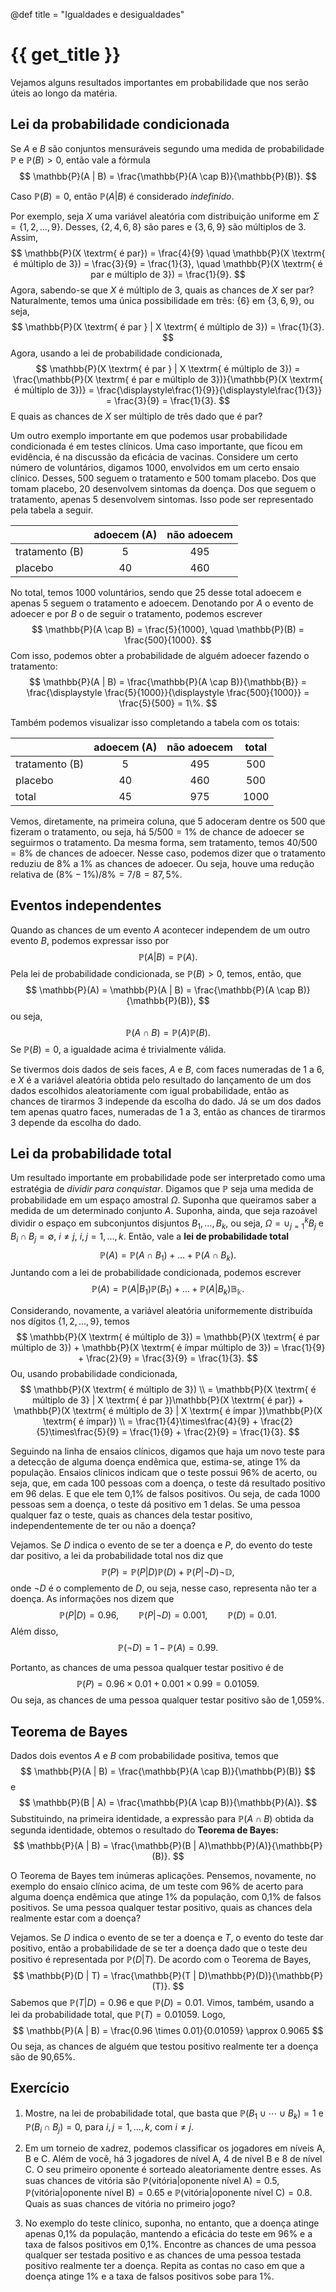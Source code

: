 @def title = "Igualdades e desigualdades"

# {{ get_title }}

Vejamos alguns resultados importantes em probabilidade que nos serão úteis ao longo da matéria.

## Lei da probabilidade condicionada

Se $A$ e $B$ são conjuntos mensuráveis segundo uma medida de probabilidade $\mathbb{P}$ e $\mathbb{P}(B) > 0$, então vale a fórmula
$$
\mathbb{P}(A | B) = \frac{\mathbb{P}(A \cap B)}{\mathbb{P}(B)}.
$$

Caso $\mathbb{P}(B) = 0$, então $\mathbb{P}(A | B)$ é considerado *indefinido*.

Por exemplo, seja $X$ uma variável aleatória com distribuição uniforme em $\Sigma = \{1, 2, \ldots, 9\}$. Desses, $\{2, 4, 6, 8\}$ são pares e $\{3, 6, 9\}$ são múltiplos de $3$. Assim,
$$
\mathbb{P}(X \textrm{ é par}) = \frac{4}{9} \quad \mathbb{P}(X \textrm{ é múltiplo de 3}) = \frac{3}{9} = \frac{1}{3}, \quad \mathbb{P}(X \textrm{ é par e múltiplo de 3}) = \frac{1}{9}.
$$
Agora, sabendo-se que $X$ é múltiplo de $3$, quais as chances de $X$ ser par? Naturalmente, temos uma única possibilidade em três: $\{6\}$ em $\{3, 6, 9\}$, ou seja,
$$
\mathbb{P}(X \textrm{ é par } | X \textrm{ é múltiplo de 3}) = \frac{1}{3}.
$$
Agora, usando a lei de probabilidade condicionada,
$$
\mathbb{P}(X \textrm{ é par } | X \textrm{ é múltiplo de 3}) = \frac{\mathbb{P}(X \textrm{ é par e múltiplo de 3})}{\mathbb{P}(X \textrm{ é múltiplo de 3})} = \frac{\displaystyle\frac{1}{9}}{\displaystyle\frac{1}{3}} = \frac{3}{9} = \frac{1}{3}.
$$
E quais as chances de $X$ ser múltiplo de três dado que é par?

Um outro exemplo importante em que podemos usar probabilidade condicionada é em testes clínicos. Uma caso importante, que ficou em evidência, é na discussão da eficácia de vacinas. Considere um certo número de voluntários, digamos 1000, envolvidos em um certo ensaio clínico. Desses, 500 seguem o tratamento e 500 tomam placebo. Dos que tomam placebo, 20 desenvolvem sintomas da doença. Dos que seguem o tratamento, apenas 5 desenvolvem sintomas. Isso pode ser representado pela tabela a seguir.

|                | adoecem (A)  | não adoecem  |
|:---------------|:------------:|:------------:|
| tratamento (B) |      5       |     495      |
| placebo        |     40       |     460      |

No total, temos $1000$ voluntários, sendo que $25$ desse total adoecem e apenas $5$ seguem o tratamento e adoecem. Denotando por $A$ o evento de adoecer e por $B$ o de seguir o tratamento, podemos escrever
$$
\mathbb{P}(A \cap B) = \frac{5}{1000}, \quad \mathbb{P}(B) = \frac{500}{1000}.
$$
Com isso, podemos obter a probabilidade de alguém adoecer fazendo o tratamento:
$$
\mathbb{P}(A | B) = \frac{\mathbb{P}(A \cap B)}{\mathbb{B}} = \frac{\displaystyle \frac{5}{1000}}{\displaystyle \frac{500}{1000}} = \frac{5}{500} = 1\%.
$$

Também podemos visualizar isso completando a tabela com os totais:

|                | adoecem (A)  | não adoecem  | total |
|:---------------|:------------:|:------------:|:-----:|
| tratamento (B) |      5       |     495      |  500  |
| placebo        |     40       |     460      |  500  |
| total          |     45       |     975      | 1000  |

Vemos, diretamente, na primeira coluna, que $5$ adoceram dentre os $500$ que fizeram o tratamento, ou seja, há $5/500 = 1\%$ de chance de adoecer se seguirmos o tratamento. Da mesma forma, sem tratamento, temos $40/500 = 8\%$ de chances de adoecer. Nesse caso, podemos dizer que o tratamento reduziu de $8\%$ a $1\%$ as chances de adoecer. Ou seja, houve uma redução relativa de $(8\% - 1\%)/8\% = 7/8 = 87,5\%$.

## Eventos independentes

Quando as chances de um evento $A$ acontecer independem de um outro evento $B$, podemos expressar isso por
$$
\mathbb{P}(A | B) = \mathbb{P}(A).
$$
Pela lei de probabilidade condicionada, se $\mathbb{P}(B) > 0$, temos, então, que
$$
\mathbb{P}(A) = \mathbb{P}(A | B) = \frac{\mathbb{P}(A \cap B)}{\mathbb{P}(B)},
$$
ou seja,
$$
\mathbb{P}(A \cap B) = \mathbb{P}(A)\mathbb{P}(B).
$$
Se $\mathbb{P}(B) = 0$, a igualdade acima é trivialmente válida.

Se tivermos dois dados de seis faces, $A$ e $B$, com faces numeradas de $1$ a $6$, e $X$ é a variável aleatória obtida pelo resultado do lançamento de um dos dados escolhidos aleatoriamente com igual probabilidade, então as chances de tirarmos $3$ independe da escolha do dado. Já se um dos dados tem apenas quatro faces, numeradas de $1$ a $3$, então as chances de tirarmos $3$ depende da escolha do dado.

## Lei da probabilidade total

Um resultado importante em probabilidade pode ser interpretado como uma estratégia de *dividir para conquistar*. Digamos que $\mathbb{P}$ seja uma medida de probabilidade em um espaço amostral $\Omega$. Suponha que queiramos saber a medida de um determinado conjunto $A$. Suponha, ainda, que seja razoável dividir o espaço em subconjuntos disjuntos $B_1, \ldots, B_k$, ou seja, $\Omega = \cup_{j = 1}^k B_j$ e $B_i \cap B_j = \emptyset$, $i\neq j$, $i, j = 1, \ldots, k$. Então, vale a **lei de probabilidade total**
$$
\mathbb{P}(A) = \mathbb{P}(A \cap B_1) + \ldots + \mathbb{P}(A \cap B_k).
$$
Juntando com a lei de probabilidade condicionada, podemos escrever
$$
\mathbb{P}(A) = \mathbb{P}(A | B_1)\mathbb{P}(B_1) + \ldots + \mathbb{P}(A | B_k)\mathbb{B_k}.
$$

Considerando, novamente, a variável aleatória uniformemente distribuída nos dígitos $\{1, 2, \ldots, 9\}$, temos
$$
\mathbb{P}(X \textrm{ é múltiplo de 3}) = \mathbb{P}(X \textrm{ é par múltiplo de 3}) + \mathbb{P}(X \textrm{ é ímpar múltiplo de 3}) = \frac{1}{9} + \frac{2}{9} = \frac{3}{9} = \frac{1}{3}.
$$
Ou, usando probabilidade condicionada,
$$
\mathbb{P}(X \textrm{ é múltiplo de 3}) \\
= \mathbb{P}(X \textrm{ é múltiplo de 3} | X \textrm{ é par })\mathbb{P}(X \textrm{ é par}) + \mathbb{P}(X \textrm{ é múltiplo de 3} | X \textrm{ é ímpar })\mathbb{P}(X \textrm{ é ímpar}) \\
= \frac{1}{4}\times\frac{4}{9} + \frac{2}{5}\times\frac{5}{9} = \frac{1}{9} + \frac{2}{9} = \frac{1}{3}.
$$

Seguindo na linha de ensaios clínicos, digamos que haja um novo teste para a detecção de alguma doença endêmica que, estima-se, atinge 1% da população. Ensaios clínicos indicam que o teste possui 96% de acerto, ou seja, que, em cada 100 pessoas com a doença, o teste dá resultado positivo em 96 delas. E que ele tem 0,1% de falsos positivos. Ou seja, de cada 1000 pessoas sem a doença, o teste dá positivo em 1 delas. Se uma pessoa qualquer faz o teste, quais as chances dela testar positivo, independentemente de ter ou não a doença?

Vejamos. Se $D$ indica o evento de se ter a doença e $P$, do evento do teste dar positivo, a lei da probabilidade total nos diz que
$$
\mathbb{P}(P) = \mathbb{P}(P | D)\mathbb{P}(D) + \mathbb{P}(P | \neg D)\mathbb{\neg D},
$$
onde $\neg D$ é o complemento de $D$, ou seja, nesse caso, representa não ter a doença. As informações nos dizem que
$$
\mathbb{P}(P | D) = 0.96, \qquad \mathbb{P}(P | \neg D) = 0.001, \qquad \mathbb{P}(D) = 0.01.
$$
Além disso,
$$
\mathbb{P}(\neg D) = 1 - \mathbb{P}(A) = 0.99.
$$

Portanto, as chances de uma pessoa qualquer testar positivo é de
$$
\mathbb{P}(P) = 0.96 \times 0.01 + 0.001 \times 0.99 = 0.01059.
$$
Ou seja, as chances de uma pessoa qualquer testar positivo são de 1,059%.

## Teorema de Bayes

Dados dois eventos $A$ e $B$ com probabilidade positiva, temos que
$$
\mathbb{P}(A | B) = \frac{\mathbb{P}(A \cap B)}{\mathbb{P}(B)}
$$
e
$$
\mathbb{P}(B | A) = \frac{\mathbb{P}(A \cap B)}{\mathbb{P}(A)}.
$$
Substituindo, na primeira identidade, a expressão para $\mathbb{P}(A \cap B)$ obtida da segunda identidade, obtemos o resultado do **Teorema de Bayes:**
$$
\mathbb{P}(A | B) = \frac{\mathbb{P}(B | A)\mathbb{P}(A)}{\mathbb{P}(B)}.
$$

O Teorema de Bayes tem inúmeras aplicações. Pensemos, novamente, no exemplo do ensaio clínico acima, de um teste com 96% de acerto para alguma doença endêmica que atinge 1% da população, com 0,1% de falsos positivos. Se uma pessoa qualquer testar positivo, quais as chances dela realmente estar com a doença?

Vejamos. Se $D$ indica o evento de se ter a doença e $T$, o evento do teste dar positivo, então a probabilidade de se ter a doença dado que o teste deu positivo é representada por $\mathbb{P}(D | T)$. De acordo com o Teorema de Bayes, 
$$
\mathbb{P}(D | T) = \frac{\mathbb{P}(T | D)\mathbb{P}(D)}{\mathbb{P}(T)}.
$$
Sabemos que $\mathbb{P}(T | D) = 0.96$ e que $\mathbb{P}(D) = 0.01$. Vimos, também, usando a lei da probabilidade total, que $\mathbb{P}(T) = 0.01059$. Logo,
$$
\mathbb{P}(A | B) = \frac{0.96 \times 0.01}{0.01059} \approx 0.9065
$$
Ou seja, as chances de alguém que testou positivo realmente ter a doença são de 90,65%.

## Exercício

1. Mostre, na lei de probabilidade total, que basta que $\mathbb{P}(B_1 \cup \cdots \cup B_k) = 1$ e $\mathbb{P}(B_i \cap B_j) = 0$, para $i, j = 1, \ldots, k$, com $i \neq j$.

1. Em um torneio de xadrez, podemos classificar os jogadores em níveis A, B e C. Além de você, há 3 jogadores de nível A, 4 de nível B e 8 de nível C. O seu primeiro oponente é sorteado aleatoriamente dentre esses. As suas chances de vitória são $\mathbb{P}(\textrm{vitória} | \textrm{oponente nível A}) = 0.5$, $\mathbb{P}(\textrm{vitória} | \textrm{oponente nível B}) = 0.65$ e $\mathbb{P}(\textrm{vitória} | \textrm{oponente nível C}) = 0.8$. Quais as suas chances de vitória no primeiro jogo?

1. No exemplo do teste clínico, suponha, no entanto, que a doença atinge apenas 0,1% da população, mantendo a eficácia do teste em 96% e a taxa de falsos positivos em 0,1%. Encontre as chances de uma pessoa qualquer ser testada positivo e as chances de uma pessoa testada positivo realmente ter a doença. Repita as contas no caso em que a doença atinge 1% e a taxa de falsos positivos sobe para 1%.